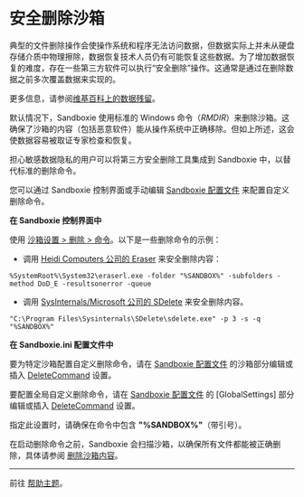 # 安全删除沙箱

典型的文件删除操作会使操作系统和程序无法访问数据，但数据实际上并未从硬盘存储介质中物理擦除，数据恢复技术人员仍有可能恢复这些数据。为了增加数据恢复的难度，存在一些第三方软件可以执行“安全删除”操作。这通常是通过在删除数据之前多次覆盖数据来实现的。

更多信息，请参阅[维基百科上的数据残留](https://en.wikipedia.org/wiki/Data_remanence)。

默认情况下，Sandboxie 使用标准的 Windows 命令（_RMDIR_）来删除沙箱。这确保了沙箱的内容（包括恶意软件）能从操作系统中正确移除。但如上所述，这会使数据容易被取证专家检查和恢复。

担心敏感数据隐私的用户可以将第三方安全删除工具集成到 Sandboxie 中，以替代标准的删除命令。

您可以通过 Sandboxie 控制界面或手动编辑 [Sandboxie 配置文件](SandboxieIni.md) 来配置自定义删除命令。

**在 Sandboxie 控制界面中**

使用 [沙箱设置 > 删除 > 命令](DeleteSettings.md#command)。以下是一些删除命令的示例：

* 调用 [Heidi Computers 公司的 Eraser](https://eraser.heidi.ie/) 来安全删除内容：
```pwsh
%SystemRoot%\System32\eraserl.exe -folder "%SANDBOX%" -subfolders -method DoD_E -resultsonerror -queue
```

* 调用 [SysInternals/Microsoft 公司的 SDelete](https://technet.microsoft.com/en-us/sysinternals/bb897443.aspx) 来安全删除内容。
```pwsh
"C:\Program Files\Sysinternals\SDelete\sdelete.exe" -p 3 -s -q "%SANDBOX%"
```

**在 Sandboxie.ini 配置文件中**

要为特定沙箱配置自定义删除命令，请在 [Sandboxie 配置文件](SandboxieIni.md) 的沙箱部分编辑或插入 [DeleteCommand](DeleteCommand.md) 设置。

要配置全局自定义删除命令，请在 [Sandboxie 配置文件](SandboxieIni.md) 的 [GlobalSettings] 部分编辑或插入 [DeleteCommand](DeleteCommand.md) 设置。

指定此设置时，请确保在命令中包含 **"%SANDBOX%"**（带引号）。

在启动删除命令之前，Sandboxie 会扫描沙箱，以确保所有文件都能被正确删除，具体请参阅 [删除沙箱内容](StartCommandLine.md#delete-contents-of-sandbox)。

* * *

前往 [帮助主题](HelpTopics.md)。
